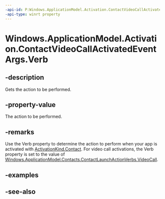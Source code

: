 ```yaml
---
-api-id: P:Windows.ApplicationModel.Activation.ContactVideoCallActivatedEventArgs.Verb
-api-type: winrt property
---
```


<!-- Property syntax
public string Verb { get; }
-->

# Windows.ApplicationModel.Activation.ContactVideoCallActivatedEventArgs.Verb

## -description
Gets the action to be performed.

## -property-value
The action to be performed.

## -remarks
Use the Verb property to determine the action to perform when your app is activated with [ActivationKind.Contact](activationkind.md). For video call activations, the Verb property is set to the value of [Windows.ApplicationModel.Contacts.ContactLaunchActionVerbs.VideoCall](../windows.applicationmodel.contacts/contactlaunchactionverbs_videocall.md).

## -examples

## -see-also
